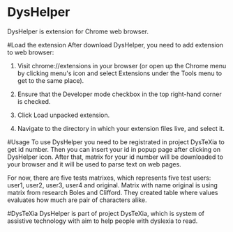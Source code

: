 # DysHelper
DysHelper is extension for Chrome web browser.

#Load the extension
After download DysHelper, you need to add extension to web browser:

1. Visit chrome://extensions in your browser (or open up the Chrome menu by clicking menu's icon and select Extensions under the Tools menu to get to the same place).

2. Ensure that the Developer mode checkbox in the top right-hand corner is checked.

3. Click Load unpacked extension.

4. Navigate to the directory in which your extension files live, and select it.

#Usage
To use DysHelper you need to be registrated in project DysTeXia to get id number. Then you can insert your id in popup page after clicking on DysHelper icon. After that, matrix for your id number will be downloaded to your browser and it will be used to parse text on web pages.

For now, there are five tests matrixes, which represents five test users: user1, user2, user3, user4 and original. Matrix with name original is using matrix from research Boles and Clifford. They created table where values evaluates how much are pair of characters alike.

#DysTeXia
DysHelper is part of project DysTeXia, which is system of assistive technology with aim to help people with dyslexia to read.

